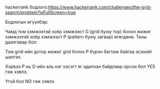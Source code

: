 hackerrank бодлого:https://www.hackerrank.com/challenges/the-grid-search/problem?isFullScreen=true

Бодлогын өгүүлбэр:

Чамд том хэмжээтэй хоёр хэмжээст G (grid буюу тор) болон жижиг хэмжээтэй хоёр хэмжээст P (pattern буюу загвар) өгөгдөнө. Таны даалгавар бол:

Том grid-ийн дотор жижиг grid болох P бүрэн багтаж байгаа эсэхийг шалгах.

Хэрвээ P нь G-ийн аль нэг хэсэгт яг адилхан байдлаар орсон бол YES гэж хэвлэ.

Үгүй бол NO гэж хэвлэ.
